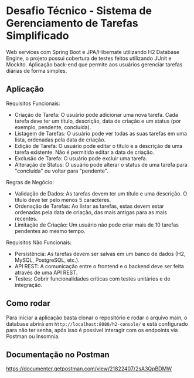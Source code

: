 # Desafio Técnico - Sistema de Gerenciamento de Tarefas Simplificado

Web services com Spring Boot e JPA/Hibernate utilizando H2 Database Engine, o projeto possui cobertura de testes feitos utilizando JUnit e Mockito. Aplicação back-end que permite aos usuários gerenciar tarefas diárias de forma simples.

## Aplicação

Requisitos Funcionais:
<ul>
  <li>Criação de Tarefa: O usuário pode adicionar uma nova tarefa. Cada tarefa deve ter um título, descrição, data de criação e um status (por exemplo, pendente, concluída).</li>
  <li>Listagem de Tarefas: O usuário pode ver todas as suas tarefas em uma lista, ordenadas pela data de criação.</li>
  <li>Edição de Tarefa: O usuário pode editar o título e a descrição de uma tarefa existente. Não é permitido editar a data de criação.</li>
  <li>Exclusão de Tarefa: O usuário pode excluir uma tarefa.</li>
  <li>Alteração de Status: O usuário pode alterar o status de uma tarefa para "concluída" ou voltar para "pendente".</li>
</ul>

Regras de Negócio:
<ul>
  <li>Validação de Dados: As tarefas devem ter um título e uma descrição. O título deve ter pelo menos 5 caracteres.</li>
  <li>Ordenação de Tarefas: Ao listar as tarefas, estas devem estar ordenadas pela data de criação, das mais antigas para as mais recentes.</li>
  <li>Limitação de Criação: Um usuário não pode criar mais de 10 tarefas pendentes ao mesmo tempo.</li>
</ul>

Requisitos Não Funcionais:
<ul>
  <li>Persistência: As tarefas devem ser salvas em um banco de dados (H2, MySQL, PostgreSQL, etc.).</li>
  <li>API REST: A comunicação entre o frontend e o backend deve ser feita através de uma API REST.</li>
  <li>Testes: Cobrir funcionalidades críticas com testes unitários e de integração.</li>
</ul>

## Como rodar

Para iniciar a aplicação basta clonar o repositório e rodar o arquivo main, o database abrirá em `http://localhost:8080/h2-console/` e está configurado para não ter senha, após isso é possível interagir com os endpoints via Postman ou Insomnia.

## Documentação no Postman
https://documenter.getpostman.com/view/21822407/2sA3QpBDMW
